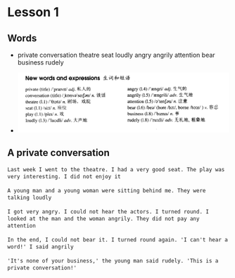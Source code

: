 # Lesson 1

## Words

- private conversation theatre seat loudly angry angrily attention bear business rudely

- ![Words](../../Images/Part2/words-1.png)

## A private conversation

```
Last week I went to the theatre. I had a very good seat. The play was very interesting. I did not enjoy it

A young man and a young woman were sitting behind me. They were talking loudly

I got very angry. I could not hear the actors. I turned round. I looked at the man and the woman angrily. They did not pay any attention

In the end, I could not bear it. I turned round again. 'I can't hear a word!' I said angrily

'It's none of your business,' the young man said rudely. 'This is a private conversation!'
```
